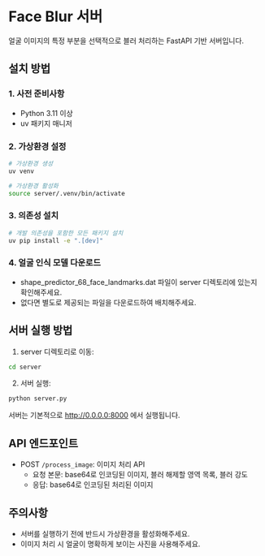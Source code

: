 # Face Blur 서버

얼굴 이미지의 특정 부분을 선택적으로 블러 처리하는 FastAPI 기반 서버입니다.

## 설치 방법

### 1. 사전 준비사항
- Python 3.11 이상
- uv 패키지 매니저

### 2. 가상환경 설정
```bash
# 가상환경 생성
uv venv

# 가상환경 활성화
source server/.venv/bin/activate
```

### 3. 의존성 설치
```bash
# 개발 의존성을 포함한 모든 패키지 설치
uv pip install -e ".[dev]"
```

### 4. 얼굴 인식 모델 다운로드
- shape_predictor_68_face_landmarks.dat 파일이 server 디렉토리에 있는지 확인해주세요.
- 없다면 별도로 제공되는 파일을 다운로드하여 배치해주세요.

## 서버 실행 방법

1. server 디렉토리로 이동:
```bash
cd server
```

2. 서버 실행:
```bash
python server.py
```

서버는 기본적으로 http://0.0.0.0:8000 에서 실행됩니다.

## API 엔드포인트

- POST `/process_image`: 이미지 처리 API
  - 요청 본문: base64로 인코딩된 이미지, 블러 해제할 영역 목록, 블러 강도
  - 응답: base64로 인코딩된 처리된 이미지

## 주의사항

- 서버를 실행하기 전에 반드시 가상환경을 활성화해주세요.
- 이미지 처리 시 얼굴이 명확하게 보이는 사진을 사용해주세요.
